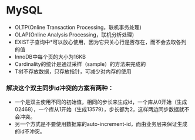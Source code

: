 # MySQL

- OLTP(Online Transaction Processing，联机事务处理)
- OLAP(Online Analysis Processing，联机分析处理)
- EXIST子查询中*可以放心使用，因为它只关心行是否存在，而不会去取各列的值
- InnoDB中每个页的大小为16KB
- Cardinality的统计是通过采样（sample）的方法来完成的
- T树不存放数据，只存放指针，可减少对内存的使用


### 解决这个双主同步id冲突的方案有两种：
 - 一个是双主使用不同的初始值，相同的步长来生成id，一个库从0开始（生成02468），一个库从1开始（生成13579），步长都为2，这样两边同步数据就不会冲突。
 - 另一个方式是不要使用数据库的auto-increment-id，而由业务层来保证生成的id不冲突。

